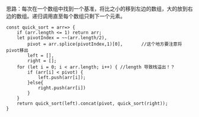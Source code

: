 思路：每次在一个数组中找到一个基准，将比之小的移到左边的数组，大的放到右边的数组。递归调用直至每个数组只剩下一个元素。

	const quick_sort = arr=> {
	    if (arr.length <= 1) return arr;
	    let pivotIndex = ~~(arr.length/2),
	        pivot = arr.splice(pivotIndex,1)[0],       //这个地方要注意将pivot移出
	        left = [],
	        right = [];
	    for (let i = 0; i < arr.length; i++) { //length 导致栈溢出！？
	        if (arr[i] < pivot) {
	            left.push(arr[i]);
	        }else{
	            right.push(arr[i])
	        }
	    }
	    return quick_sort(left).concat(pivot, quick_sort(right));
	}